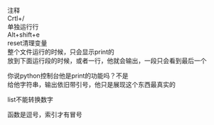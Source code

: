 注释  
Crtl+/  
单独运行行  
Alt+shift+e  
reset清理变量  
整个文件运行的时候，只会显示print的  
放到下面运行段的时候，或者一行，他就会输出，一段只会看到最后一个
 
你说python控制台他是print的功能吗？不是  
给他字符串，输出依旧带引号，他只是展现这个东西最真实的
 
list不能转换数字
 
函数是逗号，索引才有冒号